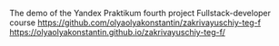 The demo of the Yandex Praktikum fourth project Fullstack-developer course
https://github.com/olyaolyakonstantin/zakrivayuschiy-teg-f 
https://olyaolyakonstantin.github.io/zakrivayuschiy-teg-f/

